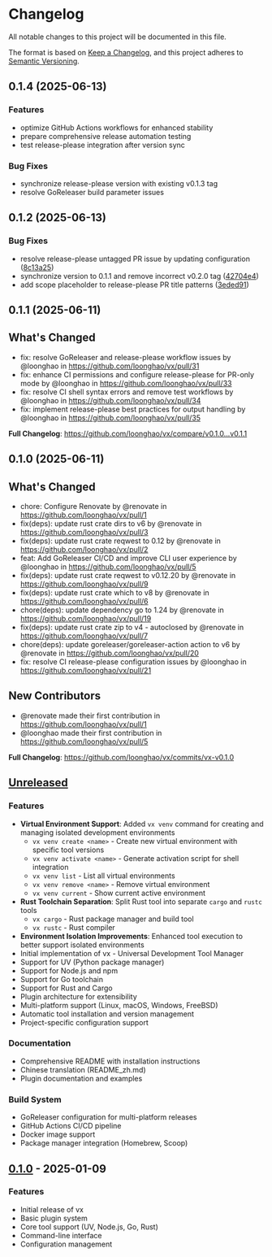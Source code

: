 # Changelog

All notable changes to this project will be documented in this file.

The format is based on [Keep a Changelog](https://keepachangelog.com/en/1.0.0/),
and this project adheres to [Semantic Versioning](https://semver.org/spec/v2.0.0.html).

## 0.1.4 (2025-06-13)

### Features

* optimize GitHub Actions workflows for enhanced stability
* prepare comprehensive release automation testing
* test release-please integration after version sync

### Bug Fixes

* synchronize release-please version with existing v0.1.3 tag
* resolve GoReleaser build parameter issues

## 0.1.2 (2025-06-13)

### Bug Fixes

* resolve release-please untagged PR issue by updating configuration ([8c13a25](https://github.com/loonghao/vx/commit/8c13a25dcdfa010b5b51cea581f22e8b07ee27a6))
* synchronize version to 0.1.1 and remove incorrect v0.2.0 tag ([42704e4](https://github.com/loonghao/vx/commit/42704e4ac6a998fbef2abb3ad2816c38766119bd))
* add scope placeholder to release-please PR title patterns ([3eded91](https://github.com/loonghao/vx/commit/3eded91195e02ae427e4cfacf151f89896ec6b25))

## 0.1.1 (2025-06-11)

## What's Changed
* fix: resolve GoReleaser and release-please workflow issues by @loonghao in https://github.com/loonghao/vx/pull/31
* fix: enhance CI permissions and configure release-please for PR-only mode by @loonghao in https://github.com/loonghao/vx/pull/33
* fix: resolve CI shell syntax errors and remove test workflows by @loonghao in https://github.com/loonghao/vx/pull/34
* fix: implement release-please best practices for output handling by @loonghao in https://github.com/loonghao/vx/pull/35


**Full Changelog**: https://github.com/loonghao/vx/compare/v0.1.0...v0.1.1

## 0.1.0 (2025-06-11)

## What's Changed
* chore: Configure Renovate by @renovate in https://github.com/loonghao/vx/pull/1
* fix(deps): update rust crate dirs to v6 by @renovate in https://github.com/loonghao/vx/pull/3
* fix(deps): update rust crate reqwest to 0.12 by @renovate in https://github.com/loonghao/vx/pull/2
* feat: Add GoReleaser CI/CD and improve CLI user experience by @loonghao in https://github.com/loonghao/vx/pull/5
* fix(deps): update rust crate reqwest to v0.12.20 by @renovate in https://github.com/loonghao/vx/pull/9
* fix(deps): update rust crate which to v8 by @renovate in https://github.com/loonghao/vx/pull/6
* chore(deps): update dependency go to 1.24 by @renovate in https://github.com/loonghao/vx/pull/19
* fix(deps): update rust crate zip to v4 - autoclosed by @renovate in https://github.com/loonghao/vx/pull/7
* chore(deps): update goreleaser/goreleaser-action action to v6 by @renovate in https://github.com/loonghao/vx/pull/20
* fix: resolve CI release-please configuration issues by @loonghao in https://github.com/loonghao/vx/pull/21

## New Contributors
* @renovate made their first contribution in https://github.com/loonghao/vx/pull/1
* @loonghao made their first contribution in https://github.com/loonghao/vx/pull/5

**Full Changelog**: https://github.com/loonghao/vx/commits/vx-v0.1.0

## [Unreleased]

### Features

- **Virtual Environment Support**: Added `vx venv` command for creating and managing isolated development environments
  - `vx venv create <name>` - Create new virtual environment with specific tool versions
  - `vx venv activate <name>` - Generate activation script for shell integration
  - `vx venv list` - List all virtual environments
  - `vx venv remove <name>` - Remove virtual environment
  - `vx venv current` - Show current active environment
- **Rust Toolchain Separation**: Split Rust tool into separate `cargo` and `rustc` tools
  - `vx cargo` - Rust package manager and build tool
  - `vx rustc` - Rust compiler
- **Environment Isolation Improvements**: Enhanced tool execution to better support isolated environments
- Initial implementation of vx - Universal Development Tool Manager
- Support for UV (Python package manager)
- Support for Node.js and npm
- Support for Go toolchain
- Support for Rust and Cargo
- Plugin architecture for extensibility
- Multi-platform support (Linux, macOS, Windows, FreeBSD)
- Automatic tool installation and version management
- Project-specific configuration support

### Documentation

- Comprehensive README with installation instructions
- Chinese translation (README_zh.md)
- Plugin documentation and examples

### Build System

- GoReleaser configuration for multi-platform releases
- GitHub Actions CI/CD pipeline
- Docker image support
- Package manager integration (Homebrew, Scoop)

## [0.1.0] - 2025-01-09

### Features

- Initial release of vx
- Basic plugin system
- Core tool support (UV, Node.js, Go, Rust)
- Command-line interface
- Configuration management

[Unreleased]: https://github.com/loonghao/vx/compare/v0.1.0...HEAD
[0.1.0]: https://github.com/loonghao/vx/releases/tag/v0.1.0
